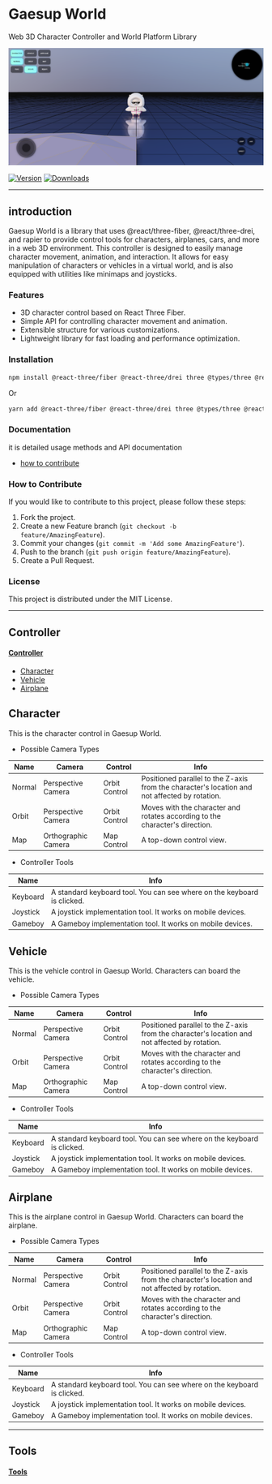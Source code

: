 # Gaesup World

Web 3D Character Controller and World Platform Library

[![main](https://github.com/jigglypop/gaesup-world/blob/master/image/main_image.png)](https://codesandbox.io/p/github/jigglypop/gaesup-world-examples/master?workspaceId=e8ae627a-af61-415e-aa21-1fe5af422c86)

[![Version](https://img.shields.io/npm/v/gaesup-world?style=flat&colorA=000000&colorB=000000)](https://www.npmjs.com/package/gaesup-world)
[![Downloads](https://img.shields.io/npm/dt/gaesup-world.svg?style=flat&colorA=000000&colorB=000000)](https://www.npmjs.com/package/gaesup-world)

---

## introduction

Gaesup World is a library that uses @react/three-fiber, @react/three-drei, and rapier to provide control tools for characters, airplanes, cars, and more in a web 3D environment. This controller is designed to easily manage character movement, animation, and interaction. It allows for easy manipulation of characters or vehicles in a virtual world, and is also equipped with utilities like minimaps and joysticks.

### Features

- 3D character control based on React Three Fiber.
- Simple API for controlling character movement and animation.
- Extensible structure for various customizations.
- Lightweight library for fast loading and performance optimization.

### Installation

```bash
npm install @react-three/fiber @react-three/drei three @types/three @react-three/rapier gaesup-world
```

Or

```bash
yarn add @react-three/fiber @react-three/drei three @types/three @react-three/rapier gaesup-world
```

### Documentation

it is detailed usage methods and API documentation

- [how to contribute](#how-to-contribute)

### How to Contribute

If you would like to contribute to this project, please follow these steps:

1. Fork the project.
2. Create a new Feature branch (`git checkout -b feature/AmazingFeature`).
3. Commit your changes (`git commit -m 'Add some AmazingFeature'`).
4. Push to the branch (`git push origin feature/AmazingFeature`).
5. Create a Pull Request.

### License

This project is distributed under the MIT License.

---

## Controller

#### [Controller](#controller)

- [Character](#character)
- [Vehicle](#vehicle)
- [Airplane](#airplane)

## Character

This is the character control in Gaesup World.

- Possible Camera Types

| Name   | Camera              | Control       | Info                                                                                          |
| ------ | ------------------- | ------------- | --------------------------------------------------------------------------------------------- |
| Normal | Perspective Camera  | Orbit Control | Positioned parallel to the Z-axis from the character's location and not affected by rotation. |
| Orbit  | Perspective Camera  | Orbit Control | Moves with the character and rotates according to the character's direction.                  |
| Map    | Orthographic Camera | Map Control   | A top-down control view.                                                                      |

- Controller Tools

| Name     | Info                                                                    |
| -------- | ----------------------------------------------------------------------- |
| Keyboard | A standard keyboard tool. You can see where on the keyboard is clicked. |
| Joystick | A joystick implementation tool. It works on mobile devices.             |
| Gameboy  | A Gameboy implementation tool. It works on mobile devices.              |

## Vehicle

This is the vehicle control in Gaesup World. Characters can board the vehicle.

- Possible Camera Types

| Name   | Camera              | Control       | Info                                                                                          |
| ------ | ------------------- | ------------- | --------------------------------------------------------------------------------------------- |
| Normal | Perspective Camera  | Orbit Control | Positioned parallel to the Z-axis from the character's location and not affected by rotation. |
| Orbit  | Perspective Camera  | Orbit Control | Moves with the character and rotates according to the character's direction.                  |
| Map    | Orthographic Camera | Map Control   | A top-down control view.                                                                      |

- Controller Tools

| Name     | Info                                                                    |
| -------- | ----------------------------------------------------------------------- |
| Keyboard | A standard keyboard tool. You can see where on the keyboard is clicked. |
| Joystick | A joystick implementation tool. It works on mobile devices.             |
| Gameboy  | A Gameboy implementation tool. It works on mobile devices.              |

## Airplane

This is the airplane control in Gaesup World. Characters can board the airplane.

- Possible Camera Types

| Name   | Camera              | Control       | Info                                                                                          |
| ------ | ------------------- | ------------- | --------------------------------------------------------------------------------------------- |
| Normal | Perspective Camera  | Orbit Control | Positioned parallel to the Z-axis from the character's location and not affected by rotation. |
| Orbit  | Perspective Camera  | Orbit Control | Moves with the character and rotates according to the character's direction.                  |
| Map    | Orthographic Camera | Map Control   | A top-down control view.                                                                      |

- Controller Tools

| Name     | Info                                                                    |
| -------- | ----------------------------------------------------------------------- |
| Keyboard | A standard keyboard tool. You can see where on the keyboard is clicked. |
| Joystick | A joystick implementation tool. It works on mobile devices.             |
| Gameboy  | A Gameboy implementation tool. It works on mobile devices.              |

---

## Tools

#### [Tools](#tools)
